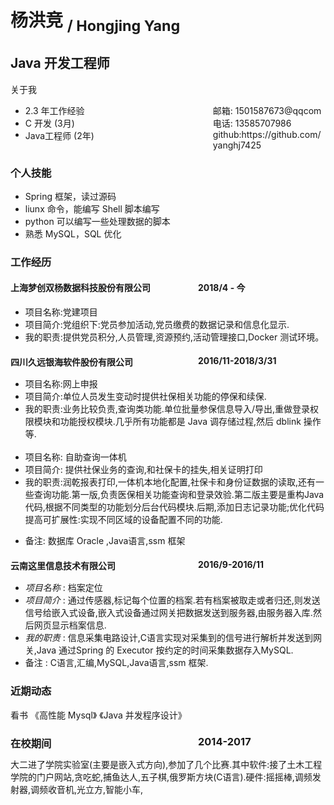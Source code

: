 
<style>
.s-right{
    width:100%
    float:right;
    margin-right:0px;
   
}

.s-left{
    float:left;
    width: 300px;
    
}
</style>
# 杨洪竞 <sub>/ Hongjing Yang</sub>

## Java 开发工程师   

 <span> 
 关于我

  <ul>
    <li>
       <span class='s-left'>2.3 年工作经验</span><span class="s-right">邮箱: 1501587673@qqcom</span>
    </li>
    <li>
       <span class='s-left'>C 开发 (3月)</span><span class="s-right">电话: 13585707986</span>
    </li>
    <li>
        <span class='s-left'>Java工程师 (2年)</span> <span class="s-right">github:https://github.com/yanghj7425</span>
    </li>
  </ul>
</span>

### 个人技能
<ul>
    <li> Spring 框架，读过源码</li>
    <li> liunx 命令，能编写 Shell 脚本编写</li>
    <li> python 可以编写一些处理数据的脚本</li>
    <li> 熟悉 MySQL，SQL 优化</li>
</ul>


 ### 工作经历

 #### <span class='s-left'>上海梦创双杨数据科技股份有限公司 </span>  <span class='s-right'>2018/4 - 今</span>
 <ul>
    <li>
        项目名称:党建项目
    </li>
    <li>
        项目简介:党组织下:党员参加活动,党员缴费的数据记录和信息化显示.
    </li>
    <li>
        我的职责:提供党员积分,人员管理,资源预约,活动管理接口,Docker 测试环境。
    </li>
 </ul>



 #### <span class='s-left'>四川久远银海软件股份有限公司</span> <span class="s-right">2016/11-2018/3/31</span>


  <ul>
    <li>
        项目名称:网上申报
    </li>
    <li>
        项目简介:单位人员发生变动时提供社保相关功能的停保和续保.
    </li>
    <li>
        我的职责:业务比较负责,查询类功能.单位批量参保信息导入/导出,重做登录权限模块和功能授权模块.几乎所有功能都是 Java 调存储过程,然后 dblink 操作等.
    </li>
    <br>
    <li>
       项目名称: 自助查询一体机
    </li>
    <li>
       项目简介: 提供社保业务的查询,和社保卡的挂失,相关证明打印
    </li>
    <li>
        我的职责:润乾报表打印,一体机本地化配置,社保卡和身份证数据的读取,还有一些查询功能.第一版,负责医保相关功能查询和登录效验.第二版主要是重构Java代码,根据不同类型的功能划分后台代码模块.后期,添加日志记录功能;优化代码提高可扩展性:实现不同区域的设备配置不同的功能.
    </li>
  </ul>

  - 备注: 数据库 Oracle ,Java语言,ssm 框架

 #### <span class='s-left'> 云南这里信息技术有限公司 </span><span class="s-right">2016/9-2016/11</span>
 - *项目名称* : 档案定位
 - *项目简介* : 通过传感器,标记每个位置的档案.若有档案被取走或者归还,则发送信号给嵌入式设备,嵌入式设备通过网关把数据发送到服务器,由服务器入库.然后网页显示档案信息.
 - *我的职责* : 信息采集电路设计,C语言实现对采集到的信号进行解析并发送到网关,Java 通过Spring 的 Executor 按约定的时间采集数据存入MySQL.
 - 备注 : C语言,汇编,MySQL,Java语言,ssm 框架.

### 近期动态

看书 《高性能 Mysql》 《Java 并发程序设计》


### <span class='s-left'> 在校期间</span>   <span class="s-right">2014-2017</span>
 大二进了学院实验室(主要是嵌入式方向),参加了几个比赛.其中软件:接了土木工程学院的门户网站,贪吃蛇,捕鱼达人,五子棋,俄罗斯方块(C语言).硬件:摇摇棒,调频发射器,调频收音机,光立方,智能小车,
